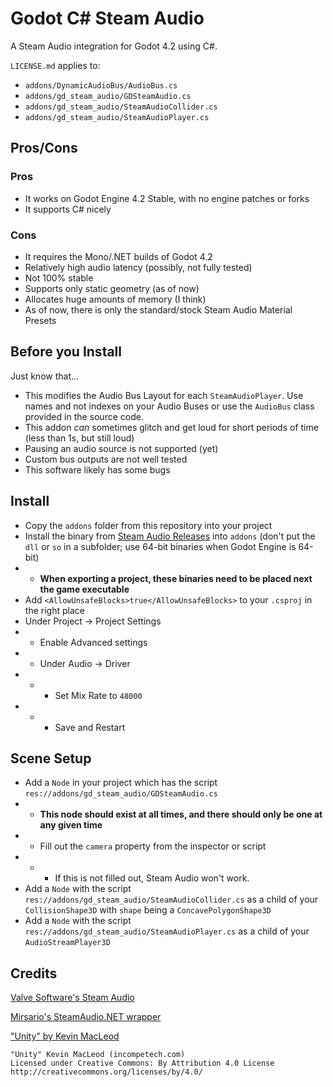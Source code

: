 # Godot C# Steam Audio

A Steam Audio integration for Godot 4.2 using C#.

`LICENSE.md` applies to:

- `addons/DynamicAudioBus/AudioBus.cs`
- `addons/gd_steam_audio/GDSteamAudio.cs`
- `addons/gd_steam_audio/SteamAudioCollider.cs`
- `addons/gd_steam_audio/SteamAudioPlayer.cs`


## Pros/Cons

### Pros

- It works on Godot Engine 4.2 Stable, with no engine patches or forks
- It supports C# nicely

### Cons

- It requires the Mono/.NET builds of Godot 4.2
- Relatively high audio latency (possibly, not fully tested)
- Not 100% stable
- Supports only static geometry (as of now)
- Allocates huge amounts of memory (I think)
- As of now, there is only the standard/stock Steam Audio Material Presets

## Before you Install

Just know that...

- This modifies the Audio Bus Layout for each `SteamAudioPlayer`. Use names and not indexes on your Audio Buses or use the `AudioBus` class provided in the source code.
- This addon *can* sometimes glitch and get loud for short periods of time (less than 1s, but still loud)
- Pausing an audio source is not supported (yet)
- Custom bus outputs are not well tested
- This software likely has some bugs

## Install

- Copy the `addons` folder from this repository into your project
- Install the binary from [Steam Audio Releases](https://github.com/ValveSoftware/steam-audio/releases) into `addons` (don't put the `dll` or `so` in a subfolder; use 64-bit binaries when Godot Engine is 64-bit)
- - **When exporting a project, these binaries need to be placed next the game executable**
- Add `<AllowUnsafeBlocks>true</AllowUnsafeBlocks>` to your `.csproj` in the right place
- Under Project -> Project Settings
- - Enable Advanced settings
- - Under Audio -> Driver
- - - Set Mix Rate to `48000`
- - - Save and Restart

## Scene Setup

- Add a `Node` in your project which has the script `res://addons/gd_steam_audio/GDSteamAudio.cs`
- - **This node should exist at all times, and there should only be one at any given time**
- - Fill out the `camera` property from the inspector or script
- - - If this is not filled out, Steam Audio won't work.
- Add a `Node` with the script `res://addons/gd_steam_audio/SteamAudioCollider.cs` as a child of your `CollisionShape3D` with `shape` being a `ConcavePolygonShape3D`
- Add a `Node` with the script `res://addons/gd_steam_audio/SteamAudioPlayer.cs` as a child of your `AudioStreamPlayer3D`

## Credits

[Valve Software's Steam Audio](https://valvesoftware.github.io/steam-audio/)

[Mirsario's SteamAudio.NET wrapper](https://github.com/Mirsario/SteamAudio.NET)

["Unity" by Kevin MacLeod](https://incompetech.com/)

```
"Unity" Kevin MacLeod (incompetech.com)
Licensed under Creative Commons: By Attribution 4.0 License
http://creativecommons.org/licenses/by/4.0/
```
